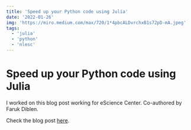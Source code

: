 ```yaml
---
title: 'Speed up your Python code using Julia'
date: '2022-01-26'
img: 'https://miro.medium.com/max/720/1*4pbcALDvrchxB1s72pD-mA.jpeg'
tags:
  - 'julia'
  - 'python'
  - 'nlesc'
---
```


# Speed up your Python code using Julia

I worked on this blog post working for eScience Center.
Co-authored by Faruk Diblen.

Check the blog post [here](https://blog.esciencecenter.nl/speed-up-your-python-code-using-julia-f97a6c155630).
